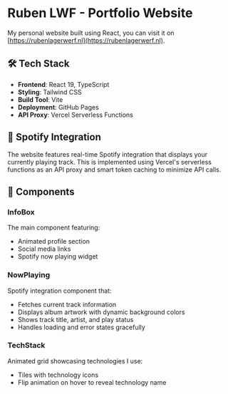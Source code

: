 # Ruben LWF - Portfolio Website

My personal website built using React, you can visit it on [https://rubenlagerwerf.nl](https://rubenlagerwerf.nl).

## 🛠️ Tech Stack

- **Frontend**: React 19, TypeScript
- **Styling**: Tailwind CSS
- **Build Tool**: Vite
- **Deployment**: GitHub Pages
- **API Proxy**: Vercel Serverless Functions

## 🎵 Spotify Integration

The website features real-time Spotify integration that displays your currently playing track. This is implemented using Vercel's serverless functions as an API proxy and smart token caching to minimize API calls.

## 🎨 Components

### InfoBox
The main component featuring:
- Animated profile section
- Social media links
- Spotify now playing widget

### NowPlaying
Spotify integration component that:
- Fetches current track information
- Displays album artwork with dynamic background colors
- Shows track title, artist, and play status
- Handles loading and error states gracefully

### TechStack
Animated grid showcasing technologies I use:
- Tiles with technology icons
- Flip animation on hover to reveal technology name
